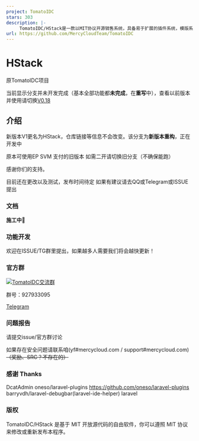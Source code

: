 ```yaml
---
project: TomatoIDC
stars: 303
description: |-
     TomatoIDC/HStack是一款以MIT协议开源销售系统，具备易于扩展的插件系统，模版系统，使用强大的Laravel框架进行驱动，能帮助你轻松的扩展业务。
url: https://github.com/MercyCloudTeam/TomatoIDC
---
```


# HStack

原TomatoIDC项目

当前显示分支并未开发完成（基本全部功能都**未完成**，在**重写**中），查看以前版本并使用请切换[V0.18](https://github.com/MercyCloudTeam/TomatoIDC/tree/V0.1.8)

## 介绍

新版本V1更名为HStack，仓库链接等信息不会改变。该分支为**新版本重构**，正在开发中

原本可使用EP SVM 支付的旧版本 如需二开请切换旧分支（不确保能跑）

感谢你们的支持。

目前还在更改以及测试，发布时间待定
如果有建议请去QQ或Telegram或ISSUE提出



### 文档

**施工中🚧**


### 功能开发

欢迎在ISSUE/TG群里提出，如果越多人需要我们将会越快更新！



### 官方群

<a target="_blank" href="//shang.qq.com/wpa/qunwpa?idkey=5bcf211d7faaafa83e0253d93be8d3813acebafcb24d4eb013d1e3ae9b015383"><img border="0" src="//pub.idqqimg.com/wpa/images/group.png" alt="TomatoIDC交流群" title="TomatoIDC交流群"></a>

群号：927933095

[Telegram](https://t.me/MercyCloudNetwork)



### 问题报告

请提交issue/官方群讨论

如果存在安全问题请联系咱(yf#mercycloud.com / support#mercycloud.com)~~（奖励、SRC？不存在的）~~


### 感谢 Thanks

DcatAdmin
oneso/laravel-plugins https://github.com/oneso/laravel-plugins
barryvdh/laravel-debugbar(laravel-ide-helper)
laravel

### 版权

TomatoIDC/HStack 是基于 MIT 开放源代码的自由软件，你可以遵照 MIT 协议来修改或重新发布本程序。


